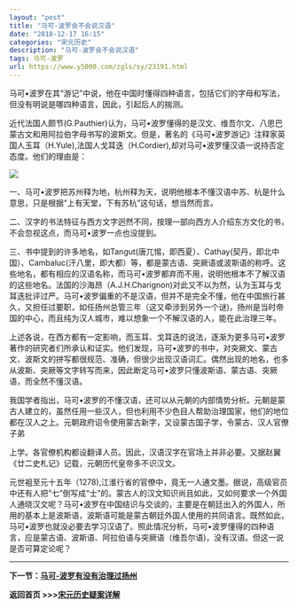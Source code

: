```yaml
---
layout: "post"
title: "马可-波罗会不会说汉语"
date: "2018-12-17 16:15"
categories: "宋元历史"
description: "马可-波罗会不会说汉语"
tags: 马可-波罗
url: https://www.y5000.com/zgls/sy/23191.html
---
```






马可•波罗在其“游记”中说，他在中国时懂得四种语言，包括它们的字母和写法，但没有明说是哪四种语言，因此，引起后人的揣测。

近代法国人颇节(G.Pauthier)认为，马可•波罗懂得的是汉文、维吾尔文、八思巴蒙古文和用阿拉伯字母书写的波斯文。但是，著名的《马可•波罗游记》注释家英国人玉耳（H.Yule),法国人戈耳迭（H.Cordier),却对马可•波罗懂汉语一说持否定态度。他们的理由是：

![](https://img.y5000.com/uploads/allimg/170630/8-1F6301G52N12.jpg)

一、马可•波罗把苏州释为地，杭州释为天，说明他根本不懂汉语中苏、杭是什么意思，只是根据“上有天堂，下有苏杭”这句话，想当然而言。

二、汉字的书法特征与西方文字迥然不同，按理一部向西方人介绍东方文化的书，不会忽视这点，而马可•波罗一点也没提到。

三、书中提到的许多地名，如Tangut(唐兀惕，即西夏）、Cathay(契丹，即北中国）、Cambaluc(汗八里，即大都）等，都是蒙古语、突厥语或波斯语的称呼。这些地名，都有相应的汉语名称，而马可•波罗都弃而不用，说明他根本不了解汉语的这些地名。法国的沙海昂（A.J.H.Charignon)对此又不以为然，认为玉耳与戈耳迭批评过严。马可•波罗偏重的不是汉语，但并不是完全不懂，他在中国旅行甚久，又担任过要职，如任扬州总管三年（这又牵涉到另外一个谜)，扬州是当时帝国的中心，而且纯为汉人城市，难以想象一个不解汉语的人，能在此治理三年。

上述各说，在西方都有一定影响，而玉耳、戈耳迭的说法，逐渐为更多马可•波罗著作的研究者们所承认和证实。他们发现，马可•波罗的书中，对突厥文、蒙古文、波斯文的拼写都很规范、准确，但很少出现汉语词汇。偶然出现的地名，也多从波斯、突厥等文字转写而来，因此断定马可•波罗只懂波斯语、蒙古语、突厥语，而全然不懂汉语。

我国学者指出，马可•波罗的不懂汉语，还可以从元朝的内部情势分析。元朝是蒙古人建立的，虽然任用一些汉人，但也利用不少色目人帮助治理国家，他们的地位都在汉人之上。元朝政府诏令使用蒙古新字，又设蒙古国子学，令蒙古、汉人官僚子弟

上学。各官僚机构都设翻译人员。因此，汉语汉字在官场上并非必要。又据赵翼《廿二史札记》记载，元朝历代皇帝多不识汉文。

元世袓至元十五年（1278),江淮行省的官僚中，竟无一人通文墨。据说，高级官员中还有人把“七”倒写成“士”的。蒙古人的汉文知识尚且如此，又如何要求一个外国人通晓汉文呢？马可•波罗在中国结识与交谈的，主要是在朝廷出入的外国人，所用的基本上是波斯语，波斯语可能是蒙古朝廷外国人使用的共同语言。既然如此，马可•波罗也就没必要去学习汉语了。照此情况分析，马可•波罗懂得的四种语言，应是蒙古语、波斯语、阿拉伯语与突厥语（维吾尔语)，没有汉语。但这一说是否可算定论呢？

* * *

**下一节：[马可-波罗有没有治理过扬州](https://www.y5000.com/zgls/sy/23192.html)**

**返回首页 >>>[宋元历史疑案详解](https://www.y5000.com/zgls/sy/23199.html)**
